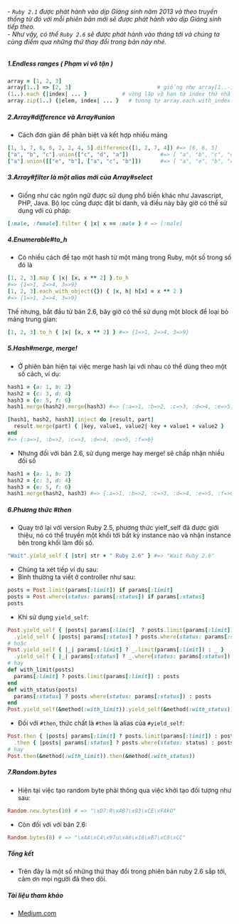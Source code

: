 ###### - `Ruby 2.1` được phát hành vào dịp Giáng sinh năm 2013 và theo truyền thống từ đó với mỗi phiên bản mới sẽ được phát hành vào dịp Giáng sinh tiếp theo.<br>- Như vậy, có thể `Ruby 2.6` sẽ được phát hành vào tháng tới và chúng ta cùng điểm qua những thứ thay đổi trong bản này nhé.<br>
##### **1.Endless ranges** ( Phạm vi vô tận )
```ruby
array = [1, 2, 3]
array[1..] => [2, 3]                           # giống như array[1..-1]
(1..).each {|index| ... }           # vòng lặp vô hạn từ index thứ nhất
array.zip(1..) {|elem, index| ... }   # tương tự array.each.with_index(1) { }
```
##### **2.Array#difference và Array#union**
- Cách đơn giản để phân biệt và kết hợp nhiều mảng 
```ruby
[1, 1, 7, 6, 6, 2, 2, 4, 5].difference([1, 2, 7, 4]) #=> [6, 6, 5]
["a", "b", "c"].union(["c", "d", "a"])          #=> [ "a", "b", "c", "d" ]
["a"].union([["e", "b"], ["a", "c", "b"]])      #=> [ "a", "e", "b", "c" ]
```
##### **3.Array#filter là một alias mới của Array#select**
- Giống như các ngôn ngữ được sử dụng phổ biến khác như Javascript, PHP, Java. Bộ lọc cũng được đặt bí danh, và điều này bây giờ có thể sử dụng với cú pháp:<br>
```ruby
[:male, :female].filter { |x| x == :male } # => [:male]
```
##### **4.Enumerable#to_h**
- Có nhiều cách để tạo một hash từ một mảng trong Ruby, một số trong số đó là<br>
```ruby
[1, 2, 3].map { |x| [x, x ** 2] }.to_h 
#=> {1=>1, 2=>4, 3=>9}
[1, 2, 3].each_with_object({}) { |x, h| h[x] = x ** 2 }
#=> {1=>1, 2=>4, 3=>9}
```
Thế nhưng, bắt đầu từ bản 2.6, bây giờ có thể sử dụng một block để loại bỏ mảng trung gian:
```ruby
[1, 2, 3].to_h { |x| [x, x ** 2] } #=> {1=>1, 2=>4, 3=>9}
```
##### **5.Hash#merge, merge!**
- Ở phiên bản hiện tại việc merge hash lại với nhau có thể dùng theo một số cách, ví dụ:
```ruby
hash1 = {a: 1, b: 2}
hash2 = {c: 3, d: 4}
hash3 = {e: 5, f: 6}
hash1.merge(hash2).merge(hash3) #=> {:a=>1, :b=>2, :c=>3, :d=>4, :e=>5, :f=>6}

[hash1, hash2, hash3].inject do |result, part|
  result.merge(part) { |key, value1, value2| key + value1 + value2 }
end
#=> {:a=>1, :b=>2, :c=>3, :d=>4, :e=>5, :f=>6}
```
- Nhưng đối với bản 2.6, sử dụng merge hay merge! sẽ chấp nhận nhiều đối số<br>
```ruby
hash1 = {a: 1, b: 2}
hash2 = {c: 3, d: 4}
hash3 = {e: 5, f: 6}
hash1.merge(hash2, hash3) #=> {:a=>1, :b=>2, :c=>3, :d=>4, :e=>5, :f=>6}
```
##### **6.Phương thức #then**
- Quay trở lại với version Ruby 2.5, phương thức yielf_self đã được giới thiệu, nó có thể truyền một khối tới bất kỳ instance nào và nhận instance bên trong khối làm đối số.<br>
```ruby
"Wait".yield_self { |str| str + " Ruby 2.6" } #=> "Wait Ruby 2.6"
```
- Chúng ta xét tiếp ví dụ sau:<br>
- Bình thường ta viết ở controller như sau:
```ruby
posts = Post.limit(params[:limit]) if params[:limit]
posts = Post.where(status: params[:status]) if params[:status]
posts
```
- Khi sử dụng `yield_self`:
```ruby
Post.yield_self { |posts| params[:limit]  ? posts.limit(params[:limit]) : posts }
  .yield_self { |posts| params[:status] ? posts.where(status: params[:status]) : posts }
# hoặc
Post.yield_self { |_| params[:limit] ? _.limit(params[:limit]) : _ }
  .yield_self { |_| params[:status] ? _.where(status: params[:status]) : _ }
# hay
def with_limit(posts)
  params[:limit] ? posts.limit(params[:limit]) : posts
end
def with_status(posts)
  params[:status] ? posts.where(status: params[:status]) : posts
end
Post.yield_self(&method(:with_limit)).yield_self(&method(:with_status))
```
- Đối với `#then`, thức chất là `#then` là alias của `#yield_self`:
```ruby
Post.then { |posts| params[:limit] ? posts.limit(params[:limit]) : posts }
  .then { |posts| params[:status] ? posts.where(status: status) : posts }
# hay
Post.then(&method(:with_limit)).then(&method(:with_status))
```
##### **7.Random.bytes**
- Hiện tại việc tạo random byte phải thông qua việc khởi tạo đối tượng như sau:
```ruby
Random.new.bytes(10) # => "\xD7:R\xAB?\x83\xCE\xFAkO"
```
- Còn đối với với bản 2.6:
```ruby
Random.bytes(8) # => "\xAA\xC4\x97u\xA6\x16\xB7\xC0\xCC"
```
##### **Tổng kết**
- Trên đây là một số những thứ thay đổi trong phiên bản ruby 2.6 sắp tới, cảm ơn mọi người đã theo dõi.
##### **Tài liệu tham khảo**
- [Medium.com](https://medium.com/tailor-tech/whats-new-in-ruby-2-6-a4774f3631c1)